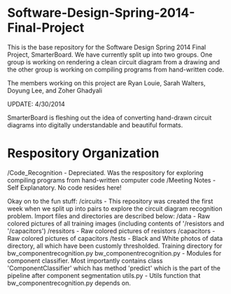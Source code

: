Software-Design-Spring-2014-Final-Project
=========================================

This is the base repository for the Software Design Spring 2014 Final Project, SmarterBoard. We have currently split up into two groups. One group is working on rendering a clean circuit diagram from a drawing and the other group is working on compiling programs from hand-written code.

The members working on this project are Ryan Louie, Sarah Walters, Doyung Lee, and Zoher Ghadyali

UPDATE: 4/30/2014

SmarterBoard is fleshing out the idea of converting hand-drawn circuit diagrams into digitally understandable and beautiful formats.  

Respository Organization
========================
/Code_Recognition - Depreciated.  Was the respository for exploring compiling programs from hand-written computer code
/Meeting Notes - Self Explanatory.  No code resides here!

Okay on to the fun stuff:
/circuits - This repository was created the first week when we split up into pairs to explore the circuit diagram recognition problem. Import files and directories are described below:
    /data - Raw colored pictures of all training images (including contents of '/resistors and '/capacitors')
    /ressitors - Raw colored pictures of resistors
    /capacitors - Raw colored pictures of capacitors
    /tests - Black and White photos of data directory, all which have been customly thresholded. Training directory for               bw_componentrecognition.py
    bw_componentrecognition.py - Modules for component classifier.  Most importantly contains class 'ComponentClassifier'                                  which has method 'predict' which is the part of the pipeline after component                                             segmentation
    utils.py - Utils function that bw_componentrecognition.py depends on.
    

